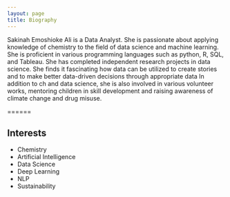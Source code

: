 ```yaml
---
layout: page
title: Biography
---
```



Sakinah Emoshioke Ali is a Data Analyst. She is passionate about applying knowledge of chemistry to the field of data science and machine learning. She is proficient in various programming languages such as python, R, SQL, and Tableau. 
She has completed independent research projects in data science. She finds it fascinating how data can be utilized to create stories and to make better data-driven decisions through appropriate data 
In addition to ch and data science, she is also involved in various volunteer works, mentoring children in skill development and raising awareness of climate change and drug misuse.

======
## Interests
* Chemistry
* Artificial Intelligence
* Data Science
* Deep Learning
* NLP
* Sustainability
